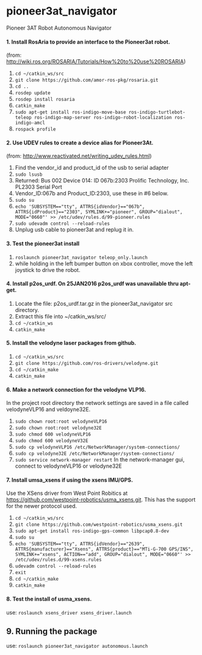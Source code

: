 # pioneer3at_navigator
Pioneer 3AT Robot Autonomous Navigator

#### 1. Install RosAria to provide an interface to the Pioneer3at robot. 
(from: http://wiki.ros.org/ROSARIA/Tutorials/How%20to%20use%20ROSARIA)

1. `cd ~/catkin_ws/src`
2. `git clone https://github.com/amor-ros-pkg/rosaria.git`
3. `cd ..`
4. `rosdep update`
5. `rosdep install rosaria`
6. `catkin_make`
7. `sudo apt-get install ros-indigo-move-base ros-indigo-turtlebot-teleop ros-indigo-map-server ros-indigo-robot-localization ros-indigo-amcl`
8. `rospack profile`

#### 2. Use UDEV rules to create a device alias for Pioneer3At. 
(from: http://www.reactivated.net/writing_udev_rules.html)

1. Find the vendor_id and product_id of the usb to serial adapter
2. `sudo lsusb`
3. Returned: Bus 002 Device 014: ID 067b:2303 Prolific Technology, Inc. PL2303 Serial Port
4. Vendor_ID:067b and Product_ID:2303, use these in #6 below.
5. `sudo su`
6. `echo 'SUBSYSTEM=="tty", ATTRS{idVendor}=="067b", ATTRS{idProduct}=="2303", SYMLINK+="pioneer", GROUP="dialout", MODE="0660"' >> /etc/udev/rules.d/99-pioneer.rules`
7. `sudo udevadm control --reload-rules`
8. Unplug usb cable to pioneer3at and replug it in.

#### 3. Test the pioneer3at install
1. `roslaunch pioneer3at_navigator teleop_only.launch`
2. while holding in the left bumper button on xbox controller, move the left joystick to drive the robot.

#### 4. Install p2os_urdf. On 25JAN2016 p2os_urdf was unavailable thru apt-get.
1. Locate the file: p2os_urdf.tar.gz in the pioneer3at_navigator src directory.
2. Extract this file into ~/catkin_ws/src/
3. `cd ~/catkin_ws`
4. `catkin_make `

#### 5. Install the velodyne laser packages from github.
1. `cd ~/catkin_ws/src`
2. `git clone https://github.com/ros-drivers/velodyne.git`
3. `cd ~/catkin_make`
4. `catkin_make`

#### 6. Make a network connection for the velodyne VLP16.
In the project root directory the network settings are saved in a file called velodyneVLP16 and veldoyne32E.
1. `sudo chown root:root velodyneVLP16`
2. `sudo chown root:root velodyne32E`
3. `sudo chmod 600 velodyneVLP16`
4. `sudo chmod 600 velodyneV32E`
5. `sudo cp velodyneVLP16 /etc/NetworkManager/system-connections/`
6. `sudo cp velodyne32E /etc/NetworkManager/system-connections/`
7. `sudo service network-manager restart`
In the network-manager gui, connect to velodyneVLP16 or velodyne32E

#### 7. Install umsa_xsens if using the xsens IMU/GPS. 
Use the XSens driver from West Point Robitics at https://github.com/westpoint-robotics/usma_xsens.git. This has the support for the newer protocol used.

1. `cd ~/catkin_ws/src`
2. `git clone https://github.com/westpoint-robotics/usma_xsens.git`
3. `sudo apt-get install ros-indigo-gps-common libpcap0.8-dev`
4. `sudo su`
5. `echo 'SUBSYSTEM=="tty", ATTRS{idVendor}=="2639", ATTRS{manufacturer}=="Xsens", ATTRS{product}=="MTi-G-700 GPS/INS", SYMLINK+="xsens", ACTION=="add", GROUP="dialout", MODE="0660"' >> /etc/udev/rules.d/99-xsens.rules`
6. `udevadm control --reload-rules`
7. `exit`
8. `cd ~/catkin_make`
9. `catkin_make`

#### 8. Test the install of usma_xsens.
use: `roslaunch xsens_driver xsens_driver.launch` 

## 9. Running the package
use: `roslaunch pioneer3at_navigator autonomous.launch` 
